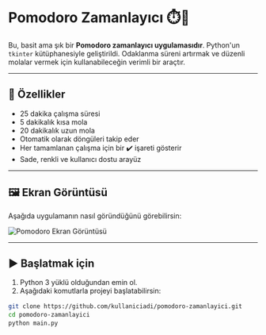 # Pomodoro Zamanlayıcı ⏱️🍅

Bu, basit ama şık bir **Pomodoro zamanlayıcı uygulamasıdır**. Python'un `tkinter` kütüphanesiyle geliştirildi. Odaklanma süreni artırmak ve düzenli molalar vermek için kullanabileceğin verimli bir araçtır.

---

## 🎯 Özellikler

- 25 dakika çalışma süresi
- 5 dakikalık kısa mola
- 20 dakikalık uzun mola
- Otomatik olarak döngüleri takip eder
- Her tamamlanan çalışma için bir ✔️ işareti gösterir
- Sade, renkli ve kullanıcı dostu arayüz

---

## 🖼️ Ekran Görüntüsü

Aşağıda uygulamanın nasıl göründüğünü görebilirsin:

![Pomodoro Ekran Görüntüsü](pomodoro_ekran_görüntüsü.png)



---

## ▶️ Başlatmak için

1. Python 3 yüklü olduğundan emin ol.
2. Aşağıdaki komutlarla projeyi başlatabilirsin:

```bash
git clone https://github.com/kullaniciadi/pomodoro-zamanlayici.git
cd pomodoro-zamanlayici
python main.py
